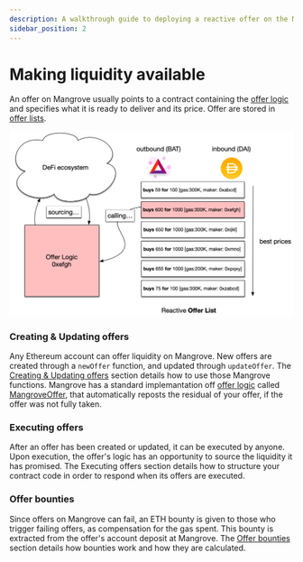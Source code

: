 ```yaml
---
description: A walkthrough guide to deploying a reactive offer on the Mangrove
sidebar_position: 2
---
```


# Making liquidity available

An offer on Mangrove usually points to a contract containing the [offer logic](../../technical-references/taking-and-making-offers/reactive-offer/maker-contract.md) and specifies what it is ready to deliver and its price. Offer are stored in [offer lists](../../technical-references/taking-and-making-offers/market.md).

![When a reactive Offer is matched, the contract implementing its logic is called by Mangrove](../../../../static/img/assets/MakerOffer.png)

### Creating & Updating offers

Any Ethereum account can offer liquidity on Mangrove. New offers are created through a `newOffer` function, and updated through `updateOffer`. The [Creating & Updating offers](../../technical-references/taking-and-making-offers/reactive-offer/) section details how to use those Mangrove functions. Mangrove has a standard implemantation off [offer logic](../../technical-references/taking-and-making-offers/reactive-offer/maker-contract.md) called [MangroveOffer](mangrove-offer.md), that automatically reposts the residual of your offer, if the offer was not fully taken.

### Executing offers

After an offer has been created or updated, it can be executed by anyone. Upon execution, the offer's logic has an opportunity to source the liquidity it has promised. The Executing offers section details how to structure your contract code in order to respond when its offers are executed.

### Offer bounties

Since offers on Mangrove can fail, an ETH bounty is given to those who trigger failing offers, as compensation for the gas spent. This bounty is extracted from the offer's account deposit at Mangrove. The [Offer bounties](./#offer-bounties) section details how bounties work and how they are calculated.
